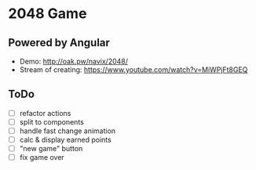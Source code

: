 # 2048 Game

## Powered by Angular

* Demo: http://oak.pw/navix/2048/
* Stream of creating: https://www.youtube.com/watch?v=MiWPjFt8GEQ

## ToDo

- [ ] refactor actions
- [ ] split to components
- [ ] handle fast change animation
- [ ] calc & display earned points
- [ ] "new game" button
- [ ] fix game over
